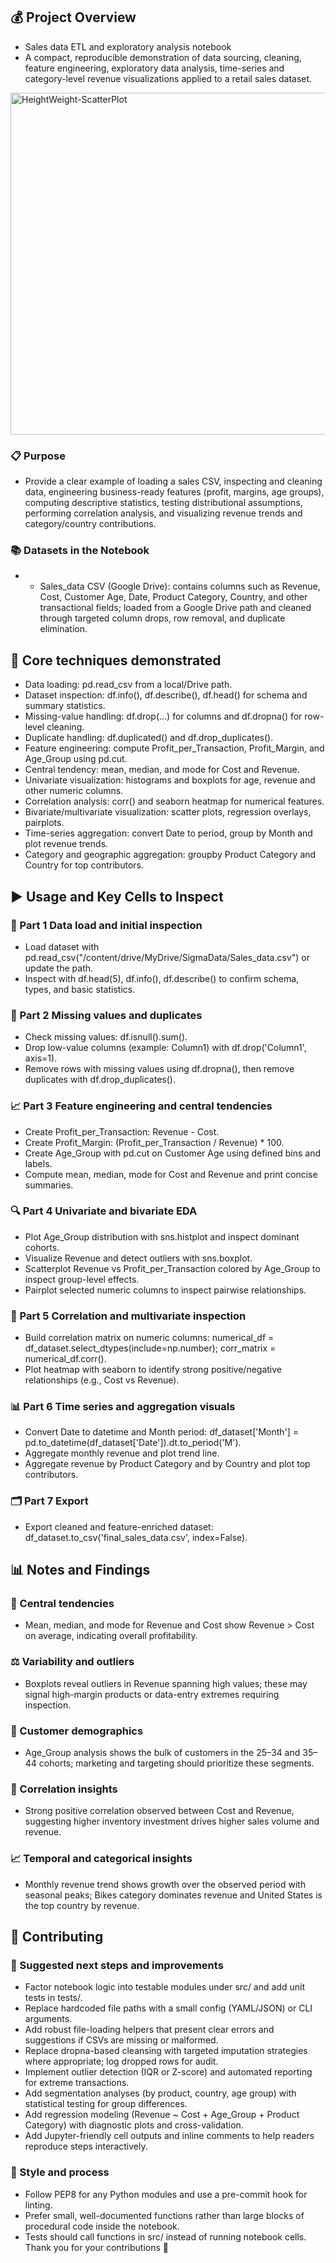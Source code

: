 ## 💰 Project Overview
- Sales data ETL and exploratory analysis notebook
- A compact, reproducible demonstration of data sourcing, cleaning, feature engineering, exploratory data analysis, time-series and category-level revenue visualizations applied to a retail sales dataset.

<img width="852" height="547" alt="HeightWeight-ScatterPlot" src="https://github.com/user-attachments/assets/44e60e39-58ec-4564-a783-902b9151cd85" />


### 📋 Purpose
- Provide a clear example of loading a sales CSV, inspecting and cleaning data, engineering business-ready features (profit, margins, age groups), computing descriptive statistics, testing distributional assumptions, performing correlation analysis, and visualizing revenue trends and category/country contributions.


### 📚 Datasets in the Notebook
- - Sales_data CSV (Google Drive): contains columns such as Revenue, Cost, Customer Age, Date, Product Category, Country, and other transactional fields; loaded from a Google Drive path and cleaned through targeted column drops, row removal, and duplicate elimination.


## 🧰 Core techniques demonstrated
- Data loading: pd.read_csv from a local/Drive path.
- Dataset inspection: df.info(), df.describe(), df.head() for schema and summary statistics.
- Missing-value handling: df.drop(...) for columns and df.dropna() for row-level cleaning.
- Duplicate handling: df.duplicated() and df.drop_duplicates().
- Feature engineering: compute Profit_per_Transaction, Profit_Margin, and Age_Group using pd.cut.
- Central tendency: mean, median, and mode for Cost and Revenue.
- Univariate visualization: histograms and boxplots for age, revenue and other numeric columns.
- Correlation analysis: corr() and seaborn heatmap for numerical features.
- Bivariate/multivariate visualization: scatter plots, regression overlays, pairplots.
- Time-series aggregation: convert Date to period, group by Month and plot revenue trends.
- Category and geographic aggregation: groupby Product Category and Country for top contributors.


## ▶️ Usage and Key Cells to Inspect
### 🧪 Part 1 Data load and initial inspection
- Load dataset with pd.read_csv("/content/drive/MyDrive/SigmaData/Sales_data.csv") or update the path.
- Inspect with df.head(5), df.info(), df.describe() to confirm schema, types, and basic statistics.

### 🧾 Part 2 Missing values and duplicates
- Check missing values: df.isnull().sum().
- Drop low-value columns (example: Column1) with df.drop('Column1', axis=1).
- Remove rows with missing values using df.dropna(), then remove duplicates with df.drop_duplicates().

### 📈 Part 3 Feature engineering and central tendencies
- Create Profit_per_Transaction: Revenue - Cost.
- Create Profit_Margin: (Profit_per_Transaction / Revenue) * 100.
- Create Age_Group with pd.cut on Customer Age using defined bins and labels.
- Compute mean, median, mode for Cost and Revenue and print concise summaries.

### 🔍 Part 4 Univariate and bivariate EDA
- Plot Age_Group distribution with sns.histplot and inspect dominant cohorts.
- Visualize Revenue and detect outliers with sns.boxplot.
- Scatterplot Revenue vs Profit_per_Transaction colored by Age_Group to inspect group-level effects.
- Pairplot selected numeric columns to inspect pairwise relationships.

### 🧭 Part 5 Correlation and multivariate inspection
- Build correlation matrix on numeric columns: numerical_df = df_dataset.select_dtypes(include=np.number); corr_matrix = numerical_df.corr().
- Plot heatmap with seaborn to identify strong positive/negative relationships (e.g., Cost vs Revenue).

### 📊 Part 6 Time series and aggregation visuals
- Convert Date to datetime and Month period: df_dataset['Month'] = pd.to_datetime(df_dataset['Date']).dt.to_period('M').
- Aggregate monthly revenue and plot trend line.
- Aggregate revenue by Product Category and by Country and plot top contributors.

### 🗂️ Part 7 Export
- Export cleaned and feature-enriched dataset: df_dataset.to_csv('final_sales_data.csv', index=False).

  
## 📊 Notes and Findings
### 📌 Central tendencies
- Mean, median, and mode for Revenue and Cost show Revenue > Cost on average, indicating overall profitability.

### ⚖️ Variability and outliers
- Boxplots reveal outliers in Revenue spanning high values; these may signal high-margin products or data-entry extremes requiring inspection.

### 🧾 Customer demographics
- Age_Group analysis shows the bulk of customers in the 25–34 and 35–44 cohorts; marketing and targeting should prioritize these segments.

### 🔗 Correlation insights
- Strong positive correlation observed between Cost and Revenue, suggesting higher inventory investment drives higher sales volume and revenue.

### 📈 Temporal and categorical insights
- Monthly revenue trend shows growth over the observed period with seasonal peaks; Bikes category dominates revenue and United States is the top country by revenue.



## 🤝 Contributing
### 🚀 Suggested next steps and improvements
-	Factor notebook logic into testable modules under src/ and add unit tests in tests/.
-	Replace hardcoded file paths with a small config (YAML/JSON) or CLI arguments.
-	Add robust file-loading helpers that present clear errors and suggestions if CSVs are missing or malformed.
-	Replace dropna-based cleansing with targeted imputation strategies where appropriate; log dropped rows for audit.
-	Implement outlier detection (IQR or Z-score) and automated reporting for extreme transactions.
-	Add segmentation analyses (by product, country, age group) with statistical testing for group differences.
-	Add regression modeling (Revenue ~ Cost + Age_Group + Product Category) with diagnostic plots and cross-validation.
- Add Jupyter-friendly cell outputs and inline comments to help readers reproduce steps interactively.

### 🧭 Style and process
- Follow PEP8 for any Python modules and use a pre-commit hook for linting.
- Prefer small, well-documented functions rather than large blocks of procedural code inside the notebook.
- Tests should call functions in src/ instead of running notebook cells.
Thank you for your contributions 🎉

